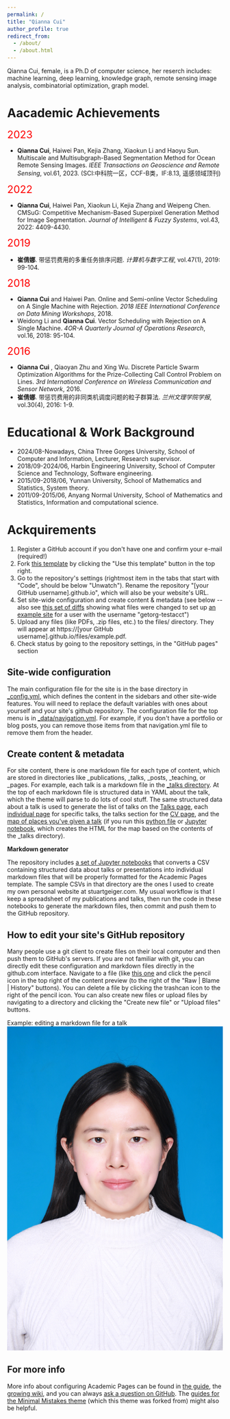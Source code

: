 ```yaml
---
permalink: /
title: "Qianna Cui"
author_profile: true
redirect_from: 
  - /about/
  - /about.html
---
```

Qianna Cui, female, is a Ph.D of computer science,  her reserch includes: machine learning, deep learning, knowledge graph, remote sensing image analysis, combinatorial optimization, graph model.

Aacademic Achievements
======

<font color=Red size=5>2023</font>
* **Qianna Cui**, Haiwei Pan, Kejia Zhang, Xiaokun Li and Haoyu Sun. Multiscale and Multisubgraph-Based Segmentation Method for Ocean Remote Sensing Images. _IEEE Transactions on Geoscience and Remote Sensing_, vol.61, 2023. (SCI:中科院一区，CCF-B类，IF:8.13, 遥感领域顶刊)

<font color=Red size=5>2022</font>
* **Qianna Cui**, Haiwei Pan, Xiaokun Li, Kejia Zhang and Weipeng Chen. CMSuG: Competitive Mechanism-Based Superpixel Generation Method for Image Segmentation. _Journal of Intelligent & Fuzzy Systems_, vol.43, 2022: 4409-4430.

<font color=Red size=5>2019</font>
* **崔倩娜**. 带惩罚费用的多重任务排序问题. _计算机与数字工程_, vol.47(1), 2019: 99-104.

<font color=Red size=5>2018</font>
* **Qianna Cui** and Haiwei Pan. Online and Semi-online Vector Scheduling on A Single Machine with Rejection. _2018 IEEE International Conference on Data Mining Workshops_, 2018.
* Weidong Li and **Qianna Cui**. Vector Scheduling with Rejection on A Single Machine. _4OR-A Quarterly Journal of Operations Research_, vol.16, 2018: 95-104.

<font color=Red size=5>2016</font>
* **Qianna Cui** , Qiaoyan Zhu and Xing Wu. Discrete Particle Swarm Optimization Algorithms for the Prize-Collecting Call Control Problem on Lines. _3rd International Conference on Wireless Communication and Sensor Network_, 2016. 
* **崔倩娜**. 带惩罚费用的非同类机调度问题的粒子群算法. _兰州文理学院学报_, vol.30(4), 2016: 1-9.

Educational & Work Background
======
* 2024/08-Nowadays, China Three Gorges University, School of Computer and Information, Lecturer, Research supervisor.
* 2018/09-2024/06, Harbin Engineering University, School of Computer Science and Technology, Software engineering.
* 2015/09-2018/06, Yunnan University, School of Mathematics and Statistics, System theory.
* 2011/09-2015/06, Anyang Normal University, School of Mathematics and Statistics, Information and computational science.


Ackquirements
======
1. Register a GitHub account if you don't have one and confirm your e-mail (required!)
1. Fork [this template](https://github.com/academicpages/academicpages.github.io) by clicking the "Use this template" button in the top right. 
1. Go to the repository's settings (rightmost item in the tabs that start with "Code", should be below "Unwatch"). Rename the repository "[your GitHub username].github.io", which will also be your website's URL.
1. Set site-wide configuration and create content & metadata (see below -- also see [this set of diffs](http://archive.is/3TPas) showing what files were changed to set up [an example site](https://getorg-testacct.github.io) for a user with the username "getorg-testacct")
1. Upload any files (like PDFs, .zip files, etc.) to the files/ directory. They will appear at https://[your GitHub username].github.io/files/example.pdf.  
1. Check status by going to the repository settings, in the "GitHub pages" section

Site-wide configuration
------
The main configuration file for the site is in the base directory in [_config.yml](https://github.com/academicpages/academicpages.github.io/blob/master/_config.yml), which defines the content in the sidebars and other site-wide features. You will need to replace the default variables with ones about yourself and your site's github repository. The configuration file for the top menu is in [_data/navigation.yml](https://github.com/academicpages/academicpages.github.io/blob/master/_data/navigation.yml). For example, if you don't have a portfolio or blog posts, you can remove those items from that navigation.yml file to remove them from the header. 

Create content & metadata
------
For site content, there is one markdown file for each type of content, which are stored in directories like _publications, _talks, _posts, _teaching, or _pages. For example, each talk is a markdown file in the [_talks directory](https://github.com/academicpages/academicpages.github.io/tree/master/_talks). At the top of each markdown file is structured data in YAML about the talk, which the theme will parse to do lots of cool stuff. The same structured data about a talk is used to generate the list of talks on the [Talks page](https://academicpages.github.io/talks), each [individual page](https://academicpages.github.io/talks/2012-03-01-talk-1) for specific talks, the talks section for the [CV page](https://academicpages.github.io/cv), and the [map of places you've given a talk](https://academicpages.github.io/talkmap.html) (if you run this [python file](https://github.com/academicpages/academicpages.github.io/blob/master/talkmap.py) or [Jupyter notebook](https://github.com/academicpages/academicpages.github.io/blob/master/talkmap.ipynb), which creates the HTML for the map based on the contents of the _talks directory).

**Markdown generator**

The repository includes [a set of Jupyter notebooks](https://github.com/academicpages/academicpages.github.io/tree/master/markdown_generator
) that converts a CSV containing structured data about talks or presentations into individual markdown files that will be properly formatted for the Academic Pages template. The sample CSVs in that directory are the ones I used to create my own personal website at stuartgeiger.com. My usual workflow is that I keep a spreadsheet of my publications and talks, then run the code in these notebooks to generate the markdown files, then commit and push them to the GitHub repository.

How to edit your site's GitHub repository
------
Many people use a git client to create files on their local computer and then push them to GitHub's servers. If you are not familiar with git, you can directly edit these configuration and markdown files directly in the github.com interface. Navigate to a file (like [this one](https://github.com/academicpages/academicpages.github.io/blob/master/_talks/2012-03-01-talk-1.md) and click the pencil icon in the top right of the content preview (to the right of the "Raw | Blame | History" buttons). You can delete a file by clicking the trashcan icon to the right of the pencil icon. You can also create new files or upload files by navigating to a directory and clicking the "Create new file" or "Upload files" buttons. 

Example: editing a markdown file for a talk
![Editing a markdown file for a talk](/images/IMG_2080.JPG)

For more info
------
More info about configuring Academic Pages can be found in [the guide](https://academicpages.github.io/markdown/), the [growing wiki](https://github.com/academicpages/academicpages.github.io/wiki), and you can always [ask a question on GitHub](https://github.com/academicpages/academicpages.github.io/discussions). The [guides for the Minimal Mistakes theme](https://mmistakes.github.io/minimal-mistakes/docs/configuration/) (which this theme was forked from) might also be helpful.
